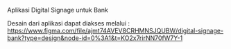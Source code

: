 Aplikasi Digital Signage untuk Bank

Desain dari aplikasi dapat diakses melalui :
https://www.figma.com/file/ajmt74AVEV8CRHMNSJQUBW/digital-signage-bank?type=design&node-id=0%3A1&t=KO2x7rirNN70fW7Y-1
